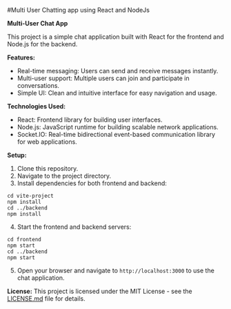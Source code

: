 #Multi User Chatting app using React and NodeJs

**Multi-User Chat App**

This project is a simple chat application built with React for the frontend and Node.js for the backend.

**Features:**
- Real-time messaging: Users can send and receive messages instantly.
- Multi-user support: Multiple users can join and participate in conversations.
- Simple UI: Clean and intuitive interface for easy navigation and usage.

**Technologies Used:**
- React: Frontend library for building user interfaces.
- Node.js: JavaScript runtime for building scalable network applications.
- Socket.IO: Real-time bidirectional event-based communication library for web applications.

**Setup:**
1. Clone this repository.
2. Navigate to the project directory.
3. Install dependencies for both frontend and backend:
```
cd vite-project
npm install
cd ../backend
npm install
```
4. Start the frontend and backend servers:
```
cd frontend
npm start
cd ../backend
npm start
```
5. Open your browser and navigate to `http://localhost:3000` to use the chat application.

**License:**
This project is licensed under the MIT License - see the [LICENSE.md](link-to-license-file) file for details.
